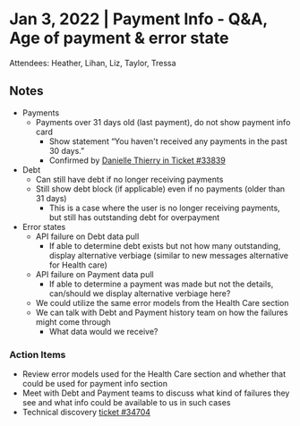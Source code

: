 # Jan 3, 2022 | Payment Info - Q&A, Age of payment & error state

Attendees: Heather, Lihan, Liz, Taylor, Tressa

## Notes
- Payments
     - Payments over 31 days old (last payment), do not show payment info card
          - Show statement “You haven't received any payments in the past 30 days.”
          - Confirmed by [Danielle Thierry in Ticket #33839](https://github.com/department-of-veterans-affairs/va.gov-team/issues/33839#issuecomment-1006718120)
- Debt
     - Can still have debt if no longer receiving payments
     - Still show debt block (if applicable) even if no payments (older than 31 days)
          -  This is a case where the user is no longer receiving payments, but still has outstanding debt for overpayment
- Error states
     - API failure on Debt data pull
          - If able to determine debt exists but not how many outstanding, display alternative verbiage (similar to new messages alternative for Health care)
     - API failure on Payment data pull
          - If able to determine a payment was made but not the details, can/should we display alternative verbiage here?
     - We could utilize the same error models from the Health Care section
     - We can talk with Debt and Payment history team on how the failures might come through
          - What data would we receive?

### Action Items
- Review error models used for the Health Care section and whether that could be used for payment info section
- Meet with Debt and Payment teams to discuss what kind of failures they see and what info could be available to us in such cases
- Technical discovery [ticket #34704](https://github.com/department-of-veterans-affairs/va.gov-team/issues/34704)
